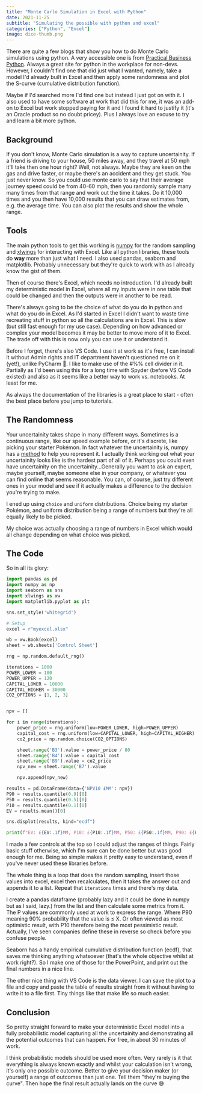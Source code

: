 ```yaml
---
title: "Monte Carlo Simulation in Excel with Python"
date: 2021-11-25
subtitle: "Simulating the possible with python and excel"
categories: ["Python", "Excel"]
image: dice-thumb.png
---
```


There are quite a few blogs that show you how to do Monte Carlo simulations using python. A very accessible one is from [Practical Business Python](https://pbpython.com/monte-carlo.html). Always a great site for python in the workplace for non-devs. However, I couldn't find one that did just what I wanted, namely, take a model I'd already built in Excel and then apply some randomness and plot the S-curve (cumulative distribution function).

Maybe if I'd searched more I'd find one but instead I just got on with it. I also used to have some software at work that did this for me, it was an add-on to Excel but work stopped paying for it and I found it hard to justify it (it's an Oracle product so no doubt pricey). Plus I always love an excuse to try and learn a bit more python.

## Background

If you don't know, Monte Carlo simulation is a way to capture uncertainity. If a friend is driving to your house, 50 miles away, and they travel at 50 mph it'll take then one hour right? Well, not always. Maybe they are keen on the gas and drive faster, or maybe there's an accident and they get stuck. You just never know. So you could use monte carlo to say that their average journey speed could be from 40-60 mph, then you randomly sample many many times from that range and work out the time it takes. Do it 10,000 times and you then have 10,000 results that you can draw estimates from, e.g. the average time. You can also plot the results and show the whole range.

## Tools

The main python tools to get this working is [numpy](https://numpy.org/) for the random sampling and [xlwings](https://www.xlwings.org/) for interacting with Excel. Like all python libraries, these tools do **way** more than just what I need. I also used pandas, seaborn and matplotlib. Probably unnecessary but they're quick to work with as I already know the gist of them.

Then of course there's Excel, which needs no introduction. I'd already built my deterministic model in Excel, where all my inputs were in one table that could be changed and then the outputs were in another to be read.

There's always going to be the choice of what do you do in python and what do you do in Excel. As I'd started in Excel I didn't want to waste time recreating stuff in python so all the calculations are in Excel. This is slow (but still fast enough for my use case). Depending on how advanced or complex your model becomes it may be better to move more of it to Excel. The trade off with this is now only you can use it or understand it.

Before I forget, there's also VS Code. I use it at work as it's free, I can install it without Admin rights and IT department haven't questioned me on it (yet!), unlike PyCharm 🤔. I like to make use of the #%% cell divider in it. Partially as I'd been using this for a long time with Spyder (before VS Code existed) and also as it seems like a better way to work vs. notebooks. At least for me.

As always the documentation of the libraries is a great place to start - often the best place before you jump to tutorials.

## The Randomness

Your uncertainity takes shape in many different ways. Sometimes is a continuous range, like our speed example before, or it's discrete, like picking your starter Pokémon. In fact whatever the uncertainity is, numpy has a [method](https://numpy.org/doc/stable/reference/random/index.html) to help you represent it. I actually think working out what your uncertainity looks like is the hardest part of all of it. Perhaps you could even have uncertainity on the uncertainity...Generally you want to ask an expert, maybe yourself, maybe someone else in your company, or whatever you can find online that seems reasonable. You can, of course, just try different ones in your model and see if it actually makes a difference to the decision you're trying to make.

I ened up using `choice` and `uniform` distributions. Choice being my starter Pokémon, and uniform distribution being a range of numbers but they're all equally likely to be picked.

My choice was actually choosing a range of numbers in Excel which would all change depending on what choice was picked.

## The Code

So in all its glory:

```python
import pandas as pd
import numpy as np
import seaborn as sns
import xlwings as xw
import matplotlib.pyplot as plt

sns.set_style('whitegrid')

# Setup
excel = r"myexcel.xlsx"

wb = xw.Book(excel)
sheet = wb.sheets['Control Sheet']

rng = np.random.default_rng()

iterations = 1000
POWER_LOWER = 100
POWER_UPPER = 120
CAPITAL_LOWER = 10000
CAPITAL_HIGHER = 30000
CO2_OPTIONS = [1, 2, 3]


npv = []

for i in range(iterations):
    power_price = rng.uniform(low=POWER_LOWER, high=POWER_UPPER)
    capital_cost = rng.uniform(low=CAPITAL_LOWER, high=CAPITAL_HIGHER)
    co2_price = np.random.choice(CO2_OPTIONS)

    sheet.range('B3').value = power_price / 80
    sheet.range('B4').value = capital_cost
    sheet.range('B9').value = co2_price
    npv_new = sheet.range('B7').value

    npv.append(npv_new)

results = pd.DataFrame(data={'NPV10 £MM': npv})
P90 = results.quantile(0.9)[0]
P50 = results.quantile(0.5)[0]
P10 = results.quantile(0.1)[0]
EV = results.mean()[0]

sns.displot(results, kind="ecdf")

print(f"EV: £{EV:.1f}MM, P10: £{P10:.1f}MM, P50: £{P50:.1f}MM, P90: £{P90:.1f}MM")
```


I made a few controls at the top so I could adjust the ranges of things. Fairly basic stuff otherwise, which I'm sure can be done better but was good enough for me. Being so simple makes it pretty easy to understand, even if you've never used these libraries before.

The whole thing is a loop that does the random sampling, insert those values into excel, excel then recalculates, then it takes the answer out and appends it to a list. Repeat that `iterations` times and there's my data.

I create a pandas dataframe (probably lazy and it could be done in numpy but as I said, lazy.) from the list and then calculate some metrics from it. The P values are commonly used at work to express the range. Where P90 meaning 90% probability that the value is ≤ X. Or often viewed as most optimistic result, with P10 therefore being the most pessimistic result. Actually, I've seen companies define these in reverse so check before you confuse people.

Seaborn has a handy empirical cumulative distribution function (ecdf), that saves me thinking anything whatsoever (that's the whole objective whilst at work right?). So I make one of those for the PowerPoint, and print out the final numbers in a nice line.


The other nice thing with VS Code is the data viewer. I can save the plot to a file and copy and paste the table of results straight from it without having to write it to a file first. Tiny things like that make life so much easier.


## Conclusion

So pretty straight forward to make your deterministic Excel model into a fully probabilistic model capturing all the uncertainity and demonstrating all the potential outcomes that can happen. For free, in about 30 minutes of work.

I think probabilistic models should be used more often. Very rarely is it that everything is always known exactly and whilst your calculation isn't wrong, it's only one possible outcome. Better to give your decision maker (or yourself) a range of outcomes than just one. Tell them "they're buying the curve". Then hope the final result actually lands on the curve 😅
